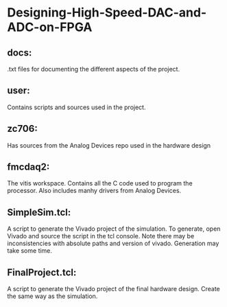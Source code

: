 # Designing-High-Speed-DAC-and-ADC-on-FPGA

docs:
------
.txt files for documenting the different aspects of the project.

user:
-----
Contains scripts and sources used in the project.

zc706:
------
Has sources from the Analog Devices repo used in the hardware design

fmcdaq2:
--------
The vitis workspace. Contains all the C code used to program the processor. Also includes manhy drivers from Analog Devices.

SimpleSim.tcl:
---------------
A script to generate the Vivado project of the simulation. To generate, open Vivado and source the script in the tcl console. Note there may be inconsistencies with absolute paths and version of vivado. Generation may take some time.

FinalProject.tcl:
-----------------
A script to generate the Vivado project of the final hardware design. Create the same way as the simulation.
